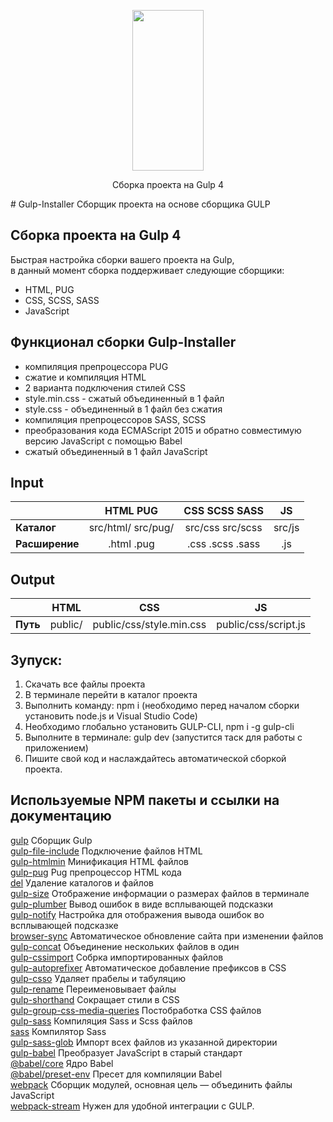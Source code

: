 <p align="center">
  <a href="https://github.com/ZhekaRaush/Gulp-Installer">
    <img height="257" width="114" src="https://raw.githubusercontent.com/gulpjs/artwork/master/gulp-2x.png">
  </a>
  <p align="center">Сборка проекта на Gulp 4</p>
</p>
# Gulp-Installer
Сборщик проекта на основе сборщика GULP

## Сборка проекта на Gulp 4
Быстрая настройка сборки вашего проекта на Gulp,    
в данный момент сборка поддерживает следующие сборщики:
- HTML, PUG    
- CSS, SCSS, SASS    
- JavaScript    

## Функционал сборки Gulp-Installer
- компиляция препроцессора PUG
- сжатие и компиляция HTML
- 2 варианта подключения стилей CSS
- style.min.css - сжатый объединенный в 1 файл
- style.css - объединенный в 1 файл без сжатия
- компиляция препроцессоров SASS, SCSS
- преобразования кода ECMAScript 2015 и обратно совместимую версию JavaScript с помощью Babel
- сжатый объединенный в 1 файл JavaScript

## Input
|                |      HTML PUG         |   CSS SCSS SASS  |    JS     |
|:---------------|:---------------------:|:----------------:|:---------:|
| **Каталог**    | src/html/ src/pug/    | src/css src/scss | src/js    |
| **Расширение** | .html .pug            | .css .scss .sass | .js       |

## Output
|           |   HTML  |             CSS            |          JS          |
|:---------:|:-------:|:--------------------------:|:--------------------:|
| **Путь**  | public/ | public/css/style.min.css   | public/css/script.js |

## Зупуск:  
1. Скачать все файлы проекта  
2. В терминале перейти в каталог проекта  
3. Выполнить команду: npm i (необходимо перед началом сборки установить node.js и Visual Studio Code)  
4. Необходимо глобально установить GULP-CLI, npm i -g gulp-cli
5. Выполните в терминале: gulp dev (запустится таск для работы с приложением)  
6. Пишите свой код и наслаждайтесь автоматической сборкой проекта.  

## Используемые NPM пакеты и ссылки на документацию
[gulp](https://www.npmjs.com/package/gulp) Сборщик Gulp    
[gulp-file-include](https://www.npmjs.com/package/gulp-file-include) Подключение файлов HTML    
[gulp-htmlmin](https://www.npmjs.com/package/gulp-htmlmin) Минификация HTML файлов    
[gulp-pug](https://www.npmjs.com/package/gulp-pug) Pug препроцессор HTML кода    
[del](https://www.npmjs.com/package/del) Удаление каталогов и файлов    
[gulp-size](https://www.npmjs.com/package/gulp-size) Отображение информации о размерах файлов в терминале    
[gulp-plumber](https://www.npmjs.com/package/gulp-plumber) Вывод ошибок в виде всплывающей подсказки    
[gulp-notify](https://www.npmjs.com/package/gulp-notify) Настройка для отображения вывода ошибок во всплывающей подсказке    
[browser-sync](https://browsersync.io/docs/gulp) Автоматическое обновление сайта при изменении файлов    
[gulp-concat](https://www.npmjs.com/package/gulp-concat) Объединение нескольких файлов в один    
[gulp-cssimport](https://www.npmjs.com/package/gulp-cssimport) Собрка импортированных файлов    
[gulp-autoprefixer](https://www.npmjs.com/package/gulp-autoprefixer) Автоматическое добавление префиксов в CSS    
[gulp-csso](https://www.npmjs.com/package/gulp-csso) Удаляет прабелы и табуляцию    
[gulp-rename](https://www.npmjs.com/package/gulp-rename) Переименовывает файлы    
[gulp-shorthand](https://www.npmjs.com/package/gulp-shorthand) Сокращает стили в CSS    
[gulp-group-css-media-queries](https://www.npmjs.com/package/gulp-group-css-media-queries) Постобработка CSS файлов    
[gulp-sass](https://www.npmjs.com/package/gulp-sass) Компиляция Sass и Scss файлов    
[sass](https://www.npmjs.com/package/sass) Компилятор Sass    
[gulp-sass-glob](https://www.npmjs.com/package/gulp-sass-glob) Импорт всех файлов из указанной директории    
[gulp-babel](https://www.npmjs.com/package/gulp-babel) Преобразует JavaScript в старый стандарт    
[@babel/core](https://www.npmjs.com/package/@babel/core) Ядро Babel    
[@babel/preset-env](https://www.npmjs.com/package/@babel/preset-env) Пресет для компиляции Babel    
[webpack](https://www.npmjs.com/package/webpack) Cборщик модулей, основная цель — объединить файлы JavaScript    
[webpack-stream](https://www.npmjs.com/package/webpack-stream) Нужен для удобной интеграции с GULP.    